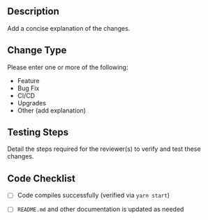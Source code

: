 ## Description
Add a concise explanation of the changes.

## Change Type
Please enter one or more of the following: 
- Feature
- Bug Fix
- CI/CD
- Upgrades
- Other (add explanation)

## Testing Steps
Detail the steps required for the reviewer(s) to verify and test these changes.

## Code Checklist
- [ ] Code compiles successfully (verified via `yarn start`)
- [ ] `README.md` and other documentation is updated as needed

